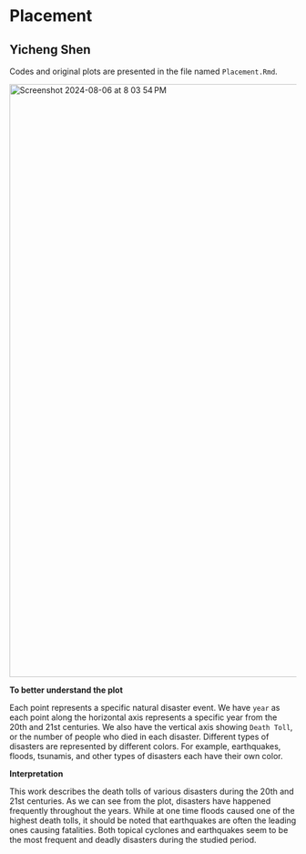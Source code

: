 # Placement
## Yicheng Shen

Codes and original plots are presented in the file named `Placement.Rmd`. 

<img width="1041" alt="Screenshot 2024-08-06 at 8 03 54 PM" src="https://github.com/user-attachments/assets/6206ba39-3810-4afd-8681-59abab52e8ca">

**To better understand the plot**

Each point represents a specific natural disaster event.
We have `year` as each point along the horizontal axis represents a specific year from the 20th and 21st centuries. 
We also have the vertical axis showing `Death Toll`, or the number of people who died in each disaster. 
Different types of disasters are represented by different colors. For example, earthquakes, floods, tsunamis, and other types of disasters each have their own color.


**Interpretation**

This work describes the death tolls of various disasters during the 20th and 21st centuries. 
As we can see from the plot, disasters have happened frequently throughout the years.
While at one time floods caused one of the highest death tolls, it should be noted that earthquakes are often the leading ones causing fatalities.
Both topical cyclones and earthquakes seem to be the most frequent and deadly disasters during the studied period.  

